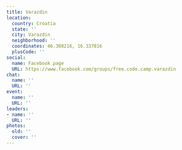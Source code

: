 ```yaml
---
title: Varazdin
location:
  country: Croatia
  state: ''
  city: Varazdin
  neighborhood: ''
  coordinates: 46.308216, 16.337816
  plusCode: ''
social:
  name: Facebook page
  URL: https://www.facebook.com/groups/free.code.camp.varazdin
chat:
  name: ''
  URL: ''
event:
  name: ''
  URL: ''
leaders:
- name: ''
  URL: ''
photos:
  old: ''
  cover: ''
---
```

